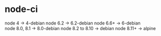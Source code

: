 # node-ci

node 4 -> 4-debian
node 6.2 -> 6.2-debian
node 6.6+ -> 6-debian            
node 8.0, 8.1 -> 8.0-debian
node 8.2 to 8.10 -> debian
node 8.11+ -> alpine
